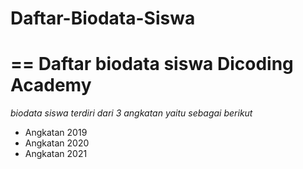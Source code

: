 # Daftar-Biodata-Siswa
==
Daftar biodata siswa Dicoding Academy
==
*biodata siswa terdiri dari 3 angkatan yaitu sebagai berikut*
- Angkatan 2019
- Angkatan 2020
- Angkatan 2021
